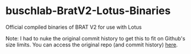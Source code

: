 # buschlab-BratV2-Lotus-Binaries
Official compiled binaries of BRAT V2 for use with Lotus

Note: I had to nuke the original commit history to get this to fit on Github's size limits. You can access the original repo (and commit history) [here](gitlab.com/buschlab/BratV2-Lotus-Binaries).

